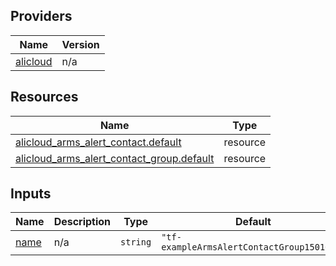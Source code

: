 <!-- BEGIN_TF_DOCS -->
## Providers

| Name | Version |
|------|---------|
| <a name="provider_alicloud"></a> [alicloud](#provider\_alicloud) | n/a |

## Resources

| Name | Type |
|------|------|
| [alicloud_arms_alert_contact.default](https://registry.terraform.io/providers/hashicorp/alicloud/latest/docs/resources/arms_alert_contact) | resource |
| [alicloud_arms_alert_contact_group.default](https://registry.terraform.io/providers/hashicorp/alicloud/latest/docs/resources/arms_alert_contact_group) | resource |

## Inputs

| Name | Description | Type | Default | Required |
|------|-------------|------|---------|:--------:|
| <a name="input_name"></a> [name](#input\_name) | n/a | `string` | `"tf-exampleArmsAlertContactGroup1501064"` | no |
<!-- END_TF_DOCS -->    